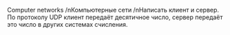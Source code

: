 Computer networks
/nКомпьютерные сети
/nНаписать клиент и сервер. По протоколу UDP клиент передаёт десятичное число, сервер передаёт это число в других системах счисления.
